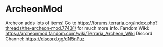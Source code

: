 # ArcheonMod
Archeon adds lots of items! Go to https://forums.terraria.org/index.php?threads/the-archeon-mod.77431/ for much more info.
Fandom Wiki: https://archeonmod.fandom.com/wiki/Terraria_Archeon_Wiki
Discord Channel: https://discord.gg/dN5nPuz
